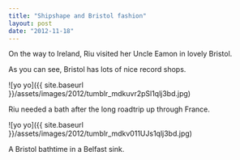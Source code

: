 ```yaml
---
title: "Shipshape and Bristol fashion"
layout: post
date: "2012-11-18"
---
```


On the way to Ireland, Riu visited her Uncle Eamon in lovely Bristol.

As you can see, Bristol has lots of nice record shops.

![yo yo]({{ site.baseurl }}/assets/images/2012/tumblr_mdkuvr2pSl1qlj3bd.jpg)

Riu needed a bath after the long roadtrip up through France.

![yo yo]({{ site.baseurl }}/assets/images/2012/tumblr_mdkv011UJs1qlj3bd.jpg)

A Bristol bathtime in a Belfast sink.
